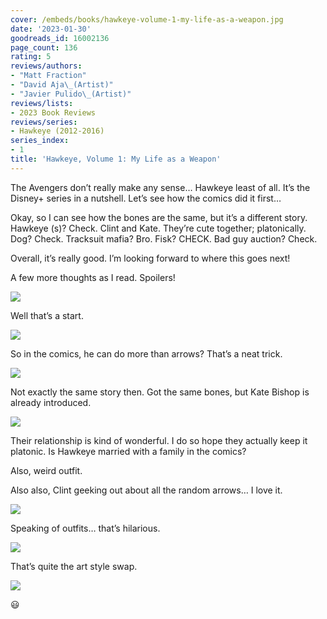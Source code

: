 ```yaml
---
cover: /embeds/books/hawkeye-volume-1-my-life-as-a-weapon.jpg
date: '2023-01-30'
goodreads_id: 16002136
page_count: 136
rating: 5
reviews/authors:
- "Matt Fraction"
- "David Aja\_(Artist)"
- "Javier Pulido\_(Artist)"
reviews/lists:
- 2023 Book Reviews
reviews/series:
- Hawkeye (2012-2016)
series_index:
- 1
title: 'Hawkeye, Volume 1: My Life as a Weapon'
---
```

The Avengers don’t really make any sense… Hawkeye least of all. It’s the Disney+ series in a nutshell. Let’s see how the comics did it first…

Okay, so I can see how the bones are the same, but it’s a different story. Hawkeye (s)? Check. Clint and Kate. They’re cute together; platonically. Dog? Check. Tracksuit mafia? Bro. Fisk? CHECK. Bad guy auction? Check. 

Overall, it’s really good. I’m looking forward to where this goes next!

<!--more-->

A few more thoughts as I read. Spoilers!

![](/embeds/books/attachments/hawkeye-2012-v1-d94e7b.png)

Well that’s a start. 

![](/embeds/books/attachments/hawkeye-2012-v1-4056ee.png)

So in the comics, he can do more than arrows? That’s a neat trick. 

![](/embeds/books/attachments/hawkeye-2012-v1-74988a.png)

Not exactly the same story then. Got the same bones, but Kate Bishop is already introduced. 

![](/embeds/books/attachments/hawkeye-2012-v1-eff6bd.png)

Their relationship is kind of wonderful. I do so hope they actually keep it platonic. Is Hawkeye married with a family in the comics?

Also, weird outfit. 

Also also, Clint geeking out about all the random arrows… I love it. 

![](/embeds/books/attachments/hawkeye-2012-v1-01ec41.png)

Speaking of outfits… that’s hilarious. 

![](/embeds/books/attachments/hawkeye-2012-v1-6695f0.png)

That’s quite the art style swap. 

![](/embeds/books/attachments/hawkeye-2012-v1-991973.png)

😃




